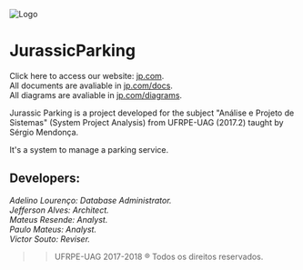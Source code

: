 ![Logo](https://i.imgur.com/ahvCnVe.png)

# JurassicParking


Click here to access our website: [jp.com](https://bit.ly/JParking "JurassicParking Website").<br>
All documents are avaliable in [jp.com/docs](https://github.com/AdelinoN/JurassicParking/tree/master/Documents "Documentação").<br>
All diagrams are avaliable in [jp.com/diagrams](https://github.com/AdelinoN/JurassicParking/tree/master/Diagrams "Diagramas").

Jurassic Parking is a project developed for the subject "Análise e Projeto de Sistemas" (System Project Analysis) from UFRPE-UAG (2017.2) taught by Sérgio Mendonça.

It's a system to manage a parking service.

## Developers:
_Adelino Lourenço: Database Administrator._<br>
_Jefferson Alves: Architect._<br> 
_Mateus Resende: Analyst._ <br>
_Paulo Mateus: Analyst._ <br>
_Victor Souto: Reviser._
  
>>UFRPE-UAG 2017-2018 ® Todos os direitos reservados.
